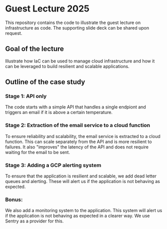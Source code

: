 # Guest Lecture 2025

This repository contains the code to illustrate the guest lecture on infrastructure as code. The supporting slide deck can be shared upon request.

## Goal of the lecture

Illustrate how IaC can be used to manage cloud infrastructure and how it can be leveraged to build resilient and scalable applications.

## Outline of the case study

### Stage 1: API only

The code starts with a simple API that handles a single endpiont and triggers an email if it is above a certain temperature.

### Stage 2: Extraction of the email service to a cloud function

To ensure reliability and scalability, the email service is extracted to a cloud function. This can scale separately from the API and is more resilient to failures.
It also "improves" the latency of the API and does not require waiting for the email to be sent.

### Stage 3: Adding a GCP alerting system

To ensure that the application is resilient and scalable, we add dead letter queues and alerting. These will alert us if the application is not behaving as expected.

### Bonus:

We also add a monitoring system to the application. This system will alert us if the application is not behaving as expected in a clearer way.
We use Sentry as a provider for this.
